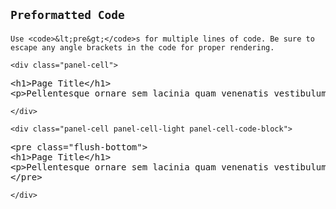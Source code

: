 <!-- =================================================
BEGIN: Code (Inline)
================================================== -->

<section id="code-preformatted">

  <h1>

    Preformatted Code

  </h1>

  <p>

    Use <code>&lt;pre&gt;</code>s for multiple lines of code. Be sure to escape any angle brackets in the code for proper rendering.

  </p>

  <!-- =================================================
  BEGIN: Example
  ================================================== -->

  <div class="panel flush-bottom">

    <div class="panel-cell">
<pre class="flush-bottom">
&lt;h1&gt;Page Title&lt;/h1&gt;
&lt;p&gt;Pellentesque ornare sem lacinia quam venenatis vestibulum.&lt;/p&gt;
</pre>
    </div>

    <div class="panel-cell panel-cell-light panel-cell-code-block">

<pre class="prettyprint transparent flush lang-html">
&lt;pre class="flush-bottom"&gt;
&lt;h1&gt;Page Title&lt;/h1&gt;
&lt;p&gt;Pellentesque ornare sem lacinia quam venenatis vestibulum.&lt;/p&gt;
&lt;/pre&gt;
</pre>

    </div>

  </div>

  <!-- =================================================
  END: Example
  ================================================== -->

</section>

<!-- =================================================
END: Code (Inline)
================================================== -->
